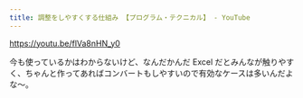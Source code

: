 ```yaml
---
title: 調整をしやすくする仕組み 【プログラム・テクニカル】 - YouTube
---
```


https://youtu.be/flVa8nHN_y0

今も使っているかはわからないけど、なんだかんだ Excel だとみんなが触りやすく、ちゃんと作ってあればコンバートもしやすいので有効なケースは多いんだよな〜。

